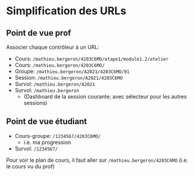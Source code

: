 # Simplification des URLs

## Point de vue prof

Associer chaque contrôleur à un URL:

* Cours: `/mathieu.bergeron/4203C6MO/etape1/module1.2/atelier`
* Cours: `/mathieu.bergeron/4203C6MO/`
* Groupe: `/mathieu.bergeron/A2021/4203C6MO/01`
* Session: `/mathieu.bergeron/A2021/4203C6MO`
* Survol: `/mathieu.bergeron/A2021`
* Survol: `/mathieu.bergeron`
    * (Dashboard de la session courante; avec sélecteur pour les autres sessions)

## Point de vue étudiant

* Cours-groupe:  `/1234567/4203C6MO/` 
    * i.e. ma progression
* Survol: `/1234567/`

Pour voir le plan de cours, il faut aller sur `/mathieu.bergeron/4203C6MO`  (i.e. le cours vu du prof)
